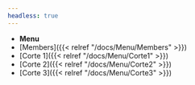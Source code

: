 ```yaml
---
headless: true
---
```


- **Menu**
- [Members]({{< relref "/docs/Menu/Members" >}})
- [Corte 1]({{< relref "/docs/Menu/Corte1" >}})
- [Corte 2]({{< relref "/docs/Menu/Corte2" >}})
- [Corte 3]({{< relref "/docs/Menu/Corte3" >}})
<br />
